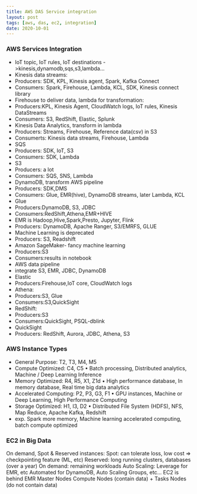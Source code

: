 ```yaml
---
title: AWS DAS Service integration 
layout: post
tags: [aws, das, ec2, integration]
date: 2020-10-01
---
```

### AWS Services Integration
- IoT topic, IoT rules, IoT destinations ->kinesis,dynamodb,sqs,s3,lambda...
- Kinesis data streams:
- Producers: SDK, KPL, Kinesis agent, Spark, Kafka Connect
- Consumers: Spark, Firehouse, Lambda, KCL, SDK, Kinesis connect library
- Firehouse to deliver data, lambda for transformation:
- Producers:KPL, Kinesis Agent, CloudWatch logs, IoT rules, Kinesis DataStreams
- Consumers: S3, RedShift, Elastic, Splunk
- Kinesis Data Analytics, transform in lambda
- Producers: Streams, Firehouse, Reference data(csv) in S3
- Consumerts: Kinesis data streams, Firehouse, Lambda
- SQS
- Producers: SDK, IoT, S3
- Consumers: SDK, Lambda
- S3
- Producers: a lot 
- Consumers: SQS, SNS, Lambda
- DynamoDB, transform AWS pipeline
- Producers: SDK,DMS
- Consumers: Glue, EMR(hive), DynamoDB streams, later Lambda, KCL
- Glue
- Producers:DynamoDB, S3, JDBC
- Consumers:RedShift,Athena,EMR+HIVE
- EMR is Hadoop,Hive,Spark,Presto, Jupyter, Flink
- Producers: DynamoDB, Apache Ranger, S3/EMRFS, GLUE
- Machine Learning is deprecated
- Producers: S3, Readshift
- Amazon SageMaker- fancy machine learning
- Producers:S3
- Consumers:results in notebook
- AWS data pipeline
- integrate S3, EMR, JDBC, DynamoDB
- Elastic
- Producers:Firehouse,IoT core, CloudWatch logs
- Athena:
- Producers:S3, Glue 
- Consumers:S3,QuickSight
- RedShift:
- Producers:S3
- Consumers:QuickSight, PSQL-dblink
- QuickSight
- Producers: RedShift, Aurora, JDBC, Athena, S3
### AWS Instance Types
- General Purpose: T2, T3, M4, M5
- Compute Optimized: C4, C5
• Batch processing, Distributed analytics, Machine / Deep Learning Inference
- Memory Optimized: R4, R5, X1, Z1d
• High performance database, In memory database, Real time big data analytics
- Accelerated Computing: P2, P3, G3, F1
• GPU instances, Machine or Deep Learning, High Performance Computing
- Storage Optimized: H1, I3, D2
• Distributed File System (HDFS), NFS, Map Reduce, Apache Kafka, Redshift
- exp. Spark more memory, Machine learning accelerated computing, batch compute optimized
### EC2 in Big Data
On demand, Spot & Reserved instances:
Spot: can tolerate loss, low cost => checkpointing feature (ML, etc)
Reserved: long running clusters, databases (over a year)
On demand: remaining workloads
Auto Scaling:
Leverage for EMR, etc
Automated for DynamoDB, Auto Scaling Groups, etc…
EC2 is behind EMR
Master Nodes
Compute Nodes (contain data) + Tasks Nodes (do not contain data)